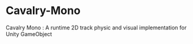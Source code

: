 # Cavalry-Mono
Cavalry Mono : A runtime 2D track physic and visual implementation for Unity GameObject
